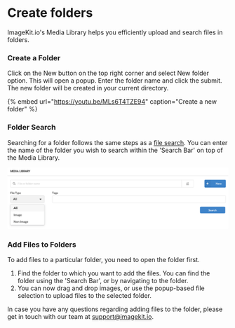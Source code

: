 # Create folders

ImageKit.io's Media Library helps you efficiently upload and search files in folders.

### Create a Folder <a id="create-a-folder"></a>

Click on the New button on the top right corner and select New folder option. This will open a popup. Enter the folder name and click the submit. The new folder will be created in your current directory.

{% embed url="https://youtu.be/MLs6T4TZE94" caption="Create a new folder" %}

### Folder Search <a id="folder-search"></a>

Searching for a folder follows the same steps as a [file search](search-update-and-delete.md#file-search). You can enter the name of the folder you wish to search within the 'Search Bar' on top of the Media Library.

![](../../.gitbook/assets/search-media-library%20%281%29.png)

### Add Files to Folders <a id="add-files-to-folders"></a>

To add files to a particular folder, you need to open the folder first.

1. Find the folder to which you want to add the files. You can find the folder using the 'Search Bar', or by navigating to the folder.
2. You can now drag and drop images, or use the popup-based file selection to upload files to the selected folder.

In case you have any questions regarding adding files to the folder, please get in touch with our team at [support@imagekit.io](mailto:customer-support@imagekit.io).

